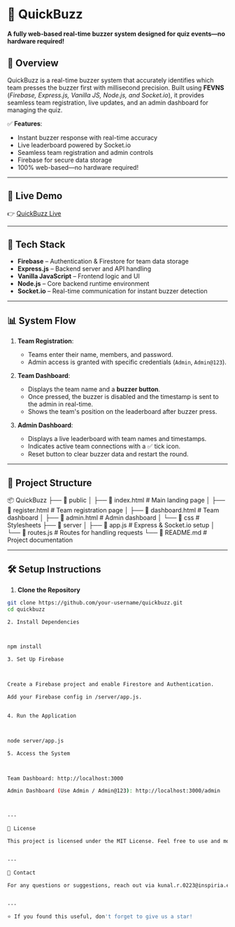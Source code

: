 # 🔔 QuickBuzz

**A fully web-based real-time buzzer system designed for quiz events—no hardware required!**

## 🧐 Overview

QuickBuzz is a real-time buzzer system that accurately identifies which team presses the buzzer first with millisecond precision. Built using **FEVNS** (*Firebase, Express.js, Vanilla JS, Node.js, and Socket.io*), it provides seamless team registration, live updates, and an admin dashboard for managing the quiz.

✅ **Features**:
- Instant buzzer response with real-time accuracy  
- Live leaderboard powered by Socket.io  
- Seamless team registration and admin controls  
- Firebase for secure data storage  
- 100% web-based—no hardware required!  

---

## 🚀 Live Demo

👉 [QuickBuzz Live](https://quickbuzz-dtle.onrender.com)

---

## 📌 Tech Stack

- **Firebase** – Authentication & Firestore for team data storage  
- **Express.js** – Backend server and API handling  
- **Vanilla JavaScript** – Frontend logic and UI  
- **Node.js** – Core backend runtime environment  
- **Socket.io** – Real-time communication for instant buzzer detection  

---

## 📊 System Flow

1. **Team Registration**:  
   - Teams enter their name, members, and password.  
   - Admin access is granted with specific credentials (`Admin`, `Admin@123`).  

2. **Team Dashboard**:  
   - Displays the team name and a **buzzer button**.  
   - Once pressed, the buzzer is disabled and the timestamp is sent to the admin in real-time.  
   - Shows the team's position on the leaderboard after buzzer press.  

3. **Admin Dashboard**:  
   - Displays a live leaderboard with team names and timestamps.  
   - Indicates active team connections with a ✅ tick icon.  
   - Reset button to clear buzzer data and restart the round.  

---

## 📂 Project Structure

📦 QuickBuzz ├── 📁 public │    ├── 📄 index.html         # Main landing page │    ├── 📄 register.html      # Team registration page │    ├── 📄 dashboard.html     # Team dashboard │    ├── 📄 admin.html         # Admin dashboard │    └── 📁 css                # Stylesheets ├── 📁 server │    ├── 📄 app.js             # Express & Socket.io setup │    └── 📄 routes.js          # Routes for handling requests └── 📄 README.md               # Project documentation

---

## 🛠️ Setup Instructions

1. **Clone the Repository**  
```bash
git clone https://github.com/your-username/quickbuzz.git
cd quickbuzz

2. Install Dependencies



npm install

3. Set Up Firebase



Create a Firebase project and enable Firestore and Authentication.

Add your Firebase config in /server/app.js.


4. Run the Application



node server/app.js

5. Access the System



Team Dashboard: http://localhost:3000

Admin Dashboard (Use Admin / Admin@123): http://localhost:3000/admin



---

📄 License

This project is licensed under the MIT License. Feel free to use and modify it as needed.


---

📧 Contact

For any questions or suggestions, reach out via kunal.r.0223@inspiria.edu.in.


---

⭐ If you found this useful, don't forget to give us a star!


